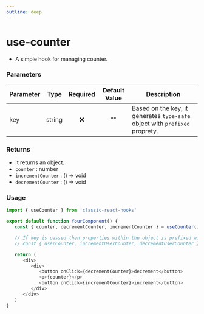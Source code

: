 ```yaml
---
outline: deep
---
```


# use-counter

-  A simple hook for managing counter.

### Parameters

| Parameter |  Type  | Required | Default Value | Description                                                                 |
| --------- | :----: | :------: | :-----------: | --------------------------------------------------------------------------- |
| key       | string |    ❌    |      ""       | Based on the key, it generates `type-safe` object with `prefixed` proprety. |

### Returns

-  It returns an object.
-  `counter` : number
-  `incrementCounter` : () => void
-  `decrementCounter` : () => void

### Usage

```ts
import { useCounter } from 'classic-react-hooks'

export default function YourComponent() {
   const { counter, decrementCounter, incrementCounter } = useCounter()

   // If key is passed then properties within the object is prefixed with it.
   // const { userCounter, incrementUserCounter, decrementUserCounter } = useCounter("user")

   return (
      <div>
         <div>
            <button onClick={decrementCounter}>decrement</button>
            <p>{counter}</p>
            <button onClick={incrementCounter}>increment</button>
         </div>
      </div>
   )
}
```
